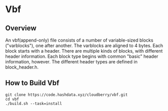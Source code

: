 # Vbf

## Overview
An vbf(append-only) file consists of a number of variable-sized blocks
("varblocks"), one after another. The varblocks are aligned to 4 bytes.
Each block starts with a header. There are multiple kinds of blocks, with
different header information. Each block type begins with common "basic"
header information, however. The different header types are defined in
block_header.h.

## How to Build Vbf

```
git clone https://code.hashdata.xyz/cloudberry/vbf.git
cd vbf
./build.sh --task=install
```
